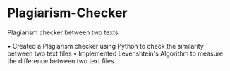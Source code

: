 # Plagiarism-Checker
Plagiarism checker between two texts

• Created a Plagiarism checker using Python to check the similarity between two text files
• Implemented Levenshtein's Algorithm to measure the difference between two text files
